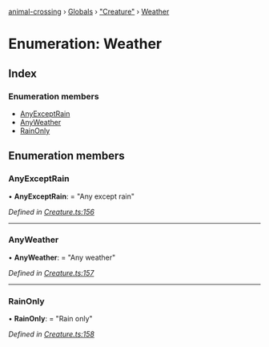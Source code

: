 [animal-crossing](../README.md) › [Globals](../globals.md) › ["Creature"](../modules/_creature_.md) › [Weather](_creature_.weather.md)

# Enumeration: Weather

## Index

### Enumeration members

* [AnyExceptRain](_creature_.weather.md#anyexceptrain)
* [AnyWeather](_creature_.weather.md#anyweather)
* [RainOnly](_creature_.weather.md#rainonly)

## Enumeration members

###  AnyExceptRain

• **AnyExceptRain**: = "Any except rain"

*Defined in [Creature.ts:156](https://github.com/Norviah/animal-crossing/blob/e9cea70/module/types/Creature.ts#L156)*

___

###  AnyWeather

• **AnyWeather**: = "Any weather"

*Defined in [Creature.ts:157](https://github.com/Norviah/animal-crossing/blob/e9cea70/module/types/Creature.ts#L157)*

___

###  RainOnly

• **RainOnly**: = "Rain only"

*Defined in [Creature.ts:158](https://github.com/Norviah/animal-crossing/blob/e9cea70/module/types/Creature.ts#L158)*
